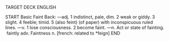 TARGET DECK
ENGLISH

START
Basic
Faint
Back: —adj. 1 indistinct, pale, dim. 2 weak or giddy. 3 slight. 4 feeble; timid. 5 (also feint) (of paper) with inconspicuous ruled lines. —v. 1 lose consciousness. 2 become faint. —n. Act or state of fainting.  faintly adv. Faintness n. [french: related to *feign]
END
